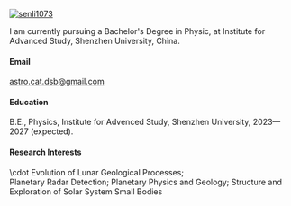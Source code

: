 

[![senli1073](https://img.shields.io/badge/senli1073-github-blue?logo=github)](https://github.com/senli1073)

I am currently pursuing a Bachelor's Degree in Physic, at Institute for Advanced Study, Shenzhen University, China.

#### Email
astro.cat.dsb@gmail.com

#### Education
B.E., Physics, Institute for Advenced Study, Shenzhen University, 2023—2027 (expected).

#### Research Interests
\cdot Evolution of Lunar Geological Processes;\
Planetary Radar Detection; 
Planetary Physics and Geology; 
Structure and Exploration of Solar System Small Bodies

